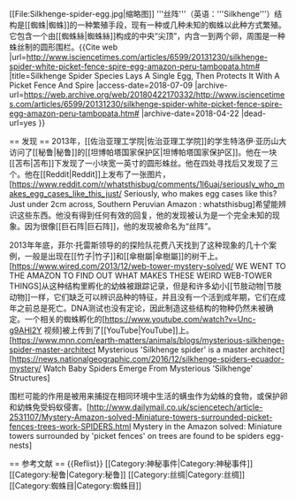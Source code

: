 [[File:Silkhenge-spider-egg.jpg|缩略图]]
'''丝阵'''（英语：'''Silkhenge'''）结构是[[蜘蛛|蜘蛛]]的一种繁殖手段，现有一种或几种未知的蜘蛛以此种方式繁殖。它包含一个由[[蜘蛛絲|蜘蛛絲]]构成的中央“尖顶”，内含一到两个卵，周围是一种蛛丝制的圆形围栏。<ref>{{Cite web |url=http://www.isciencetimes.com/articles/6599/20131230/silkhenge-spider-white-picket-fence-spire-egg-amazon-peru-tambopata.htm# |title=Silkhenge Spider Species Lays A Single Egg, Then Protects It With A Picket Fence And Spire |access-date=2018-07-09 |archive-url=https://web.archive.org/web/20180422170332/http://www.isciencetimes.com/articles/6599/20131230/silkhenge-spider-white-picket-fence-spire-egg-amazon-peru-tambopata.htm# |archive-date=2018-04-22 |dead-url=yes }}</ref>

== 发现 ==
2013年，[[佐治亚理工学院|佐治亚理工学院]]的学生特洛伊·亚历山大访问了[[秘鲁|秘鲁]]的[[坦博帕塔国家保护区|坦博帕塔国家保护区]]。他在一块[[苫布|苫布]]下发现了一小块宽一英寸的圆形蛛丝。他在四处寻找后又发现了三个。他在[[Reddit|Reddit]]上发布了一张图片，<ref>[https://www.reddit.com/r/whatsthisbug/comments/1l6uaj/seriously_who_makes_egg_cases_like_this_just/ Seriously, who makes egg cases like this? Just under 2cm across, Southern Peruvian Amazon : whatsthisbug]</ref>希望能辨识这些东西。他没有得到任何有效的回复，他的发现被认为是一个完全未知的现象。因为很像[[巨石阵|巨石阵]]，他的发现被命名为“丝阵”。

2013年年底，菲尔·托雷斯领导的的探险队花费八天找到了这种现象的几十个案例，一般是出现在[[竹子|竹子]]和[[傘樹屬|傘樹屬]]的树干上。<ref>[https://www.wired.com/2013/12/web-tower-mystery-solved/ WE WENT TO THE AMAZON TO FIND OUT WHAT MAKES THESE WEIRD WEB-TOWER THINGS]</ref>从这种结构里孵化的幼蛛被跟踪记录，但是和许多幼小[[节肢动物|节肢动物]]一样，它们缺乏可以辨识品种的特征，并且没有一个活到成年期，它们在成年之前总是死亡。DNA测试也没有定论，因此制造这些结构的物种仍然未被确定。一个相关的蜘蛛孵化的[https://www.youtube.com/watch?v=Unc-g9AHl2Y 视频]被上传到了[[YouTube|YouTube]]上。<ref>[https://www.mnn.com/earth-matters/animals/blogs/mysterious-silkhenge-spider-master-architect Mysterious 'Silkhenge spider' is a master architect]</ref><ref>[https://news.nationalgeographic.com/2016/12/silkhenge-spiders-ecuador-mystery/ Watch Baby Spiders Emerge From Mysterious 'Silkhenge' Structures]</ref>

围栏可能的作用是被用来捕捉在相同环境中生活的螨虫作为幼蛛的食物，或保护卵和幼蛛免受蚂蚁侵害。<ref>[http://www.dailymail.co.uk/sciencetech/article-2531107/Mystery-Amazon-solved-Miniature-towers-surrounded-picket-fences-trees-work-SPIDERS.html Mystery in the Amazon solved: Miniature towers surrounded by 'picket fences' on trees are found to be spiders egg-nests]</ref>

== 参考文献 ==
{{Reflist}}
[[Category:神秘事件|Category:神秘事件]]
[[Category:秘鲁|Category:秘鲁]]
[[Category:丝绸|Category:丝绸]]
[[Category:蜘蛛目|Category:蜘蛛目]]